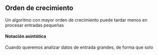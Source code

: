 ## Orden de crecimiento
Un algoritmo con mayor orden de crecimiento puede tardar menos en procesar entradas pequeñas

#### Notación asintótica
Cuando queremos analizar datos de entrada grandes, de forma que solo 
